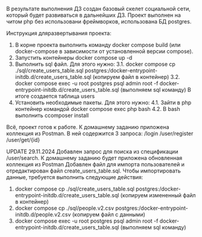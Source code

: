 В результате выполнения ДЗ создан базовый скелет социальной сети, который будет развиваться в дальнейших ДЗ.
Проект выполнен на читом php без использовани фреймворков, использована БД postgres.

Инструкция дляразвертывания проекта:
1. В корне проекта выполнить команду docker compose build (или docker-compose в зависимости от установленной версии сompose).
2. Запустить контейнеры docker compose up -d
3. Выполнить sql файл. Для этого нужно:
     3.1. docker compose cp ./sql/create_users_table.sql postgres:/docker-entrypoint-initdb.d/create_users_table.sql (копируем файл в контейнер)
     3.2. docker compose exec -u root postgres psql admin root -f docker-entrypoint-initdb.d/create_users_table.sql (выполняем sql команду)
   В итоге создается таблица users
5. Установить необходимые пакеты. Для этого нужно:
    4.1. Зайти в php контейнер командой docker compose exec php bash
    4.2. В bash выполнить сcomposer install

Всё, проект готов к работе.
К домашнему заданию приложена коллекция из Postman. В ней содержится 3 запроса:
/login
/user/register
/user/get/{id}

UPDATE 29.11.2024
Добавлен запрос для поиска из спецификации /user/search. К домашнему заданию будет приложена обновленная коллекция из Postman
Добавлен файл для импорта пользователей и отредактирован файл create_users_table.sql. Чтобы импортировать данные, требуется выполнить следующие действия:
1. docker compose cp ./sql/create_users_table.sql postgres:/docker-entrypoint-initdb.d/create_users_table.sql (копируем измененный файл в контейнер)
2. docker compose cp ./sql/people.v2.csv postgres:/docker-entrypoint-initdb.d/people.v2.csv (копируем файл с данными)
3. docker compose exec -u root postgres psql admin root -f docker-entrypoint-initdb.d/create_users_table.sql (выполняем sql команду)

